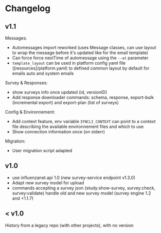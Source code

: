 


# Changelog
## v1.1

Messages:

- Automessages import reworked (uses Message classes, can use layout to wrap the message before it's updated like for the email template)
- Can force force nextTime of automessage using the `--at` parameter
- `template_layout` can be used in platform config yaml file  ([resources]/platform.yaml) to defined common layout by default for emails auto and system emails

Survey & Responses:

- show surveys info once updated (id, versionID)
- Add response downloader commands: schema, response, export-bulk (incremental export) and export-plan (list of surveys)

Config & Environnement:

- Add context feature, env variable `IFNCLI_CONTEXT` can point to a context file describing the available environnement files and which to use
- Show connection information once (on stderr)

Migration:

- User migration script adapted

## v1.0

- use influenzanet.api 1.0 (new survey-service endpoint v1.3.0)
- Adapt new survey model for upload
- commands accepting a survey json (study:show-survey, survey:check, survey:validate) handle old and new survey model (survey engine 1.2 and <1.1.7)

## < v1.0

History from a legacy repo (with other projects), with no version